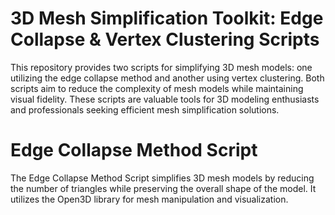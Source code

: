 # 3D Mesh Simplification Toolkit: Edge Collapse & Vertex Clustering Scripts
This repository provides two scripts for simplifying 3D mesh models: one utilizing the edge collapse method and another using vertex clustering. 
Both scripts aim to reduce the complexity of mesh models while maintaining visual fidelity. 
These scripts are valuable tools for 3D modeling enthusiasts and professionals seeking efficient mesh simplification solutions.

# Edge Collapse Method Script
The Edge Collapse Method Script simplifies 3D mesh models by reducing the number of triangles while preserving the overall shape of the model. 
It utilizes the Open3D library for mesh manipulation and visualization.
